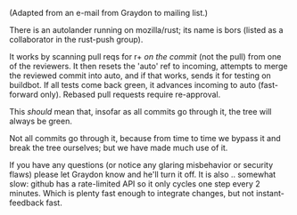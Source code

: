(Adapted from an e-mail from Graydon to mailing list.)

There is an autolander running on mozilla/rust;
its name is bors (listed as a collaborator in the rust-push group).

It works by scanning pull reqs for r+ _on the commit_ (not the pull)
from one of the reviewers.
It then resets the 'auto' ref to incoming, attempts to merge the
reviewed commit into auto, and if that works, sends it for testing on
buildbot. If all tests come back green, it advances incoming to auto
(fast-forward only).  Rebased pull requests require
re-approval.

This _should_ mean that, insofar as all commits go through it, the tree
will always be green.

Not all commits go through it, because from time to time
we bypass it and break the tree ourselves; but we have made much use of it.

If you have any questions (or notice any glaring misbehavior or security
flaws) please let Graydon know and he'll turn it off. It is also .. somewhat
slow: github has a rate-limited API so it only cycles one step every 2
minutes. Which is plenty fast enough to integrate changes, but not
instant-feedback fast.